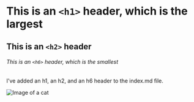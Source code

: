 # This is an `<h1>` header, which is the largest

## This is an `<h2>` header

###### This is an `<h6>` header, which is the smallest

I've added an h1, an h2, and an h6 header to the index.md file.

![Image of a cat](https://images.unsplash.com/photo-1608848461950-0fe51dfc41cb?ixlib=rb-4.0.3&ixid=M3wxMjA3fDB8MHxwaG90by1wYWdlfHx8fGVufDB8fHx8fA%3D%3D&auto=format&fit=crop&w=2574&q=80)
